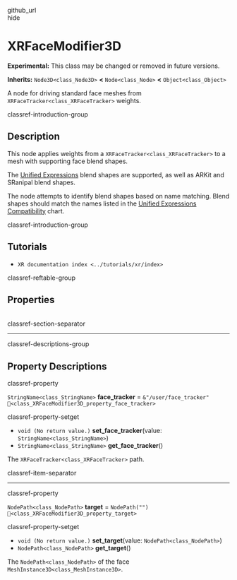 github\_url  
hide

# XRFaceModifier3D

**Experimental:** This class may be changed or removed in future
versions.

**Inherits:** `Node3D<class_Node3D>` **&lt;** `Node<class_Node>`
**&lt;** `Object<class_Object>`

A node for driving standard face meshes from
`XRFaceTracker<class_XRFaceTracker>` weights.

classref-introduction-group

## Description

This node applies weights from a `XRFaceTracker<class_XRFaceTracker>` to
a mesh with supporting face blend shapes.

The [Unified
Expressions](https://docs.vrcft.io/docs/tutorial-avatars/tutorial-avatars-extras/unified-blendshapes)
blend shapes are supported, as well as ARKit and SRanipal blend shapes.

The node attempts to identify blend shapes based on name matching. Blend
shapes should match the names listed in the [Unified Expressions
Compatibility](https://docs.vrcft.io/docs/tutorial-avatars/tutorial-avatars-extras/compatibility/overview)
chart.

classref-introduction-group

## Tutorials

-   `XR documentation index <../tutorials/xr/index>`

classref-reftable-group

## Properties

<table>
<tbody>
<tr>
</tr>
<tr>
</tr>
</tbody>
</table>

classref-section-separator

------------------------------------------------------------------------

classref-descriptions-group

## Property Descriptions

classref-property

`StringName<class_StringName>` **face\_tracker** =
`&"/user/face_tracker"`
`🔗<class_XRFaceModifier3D_property_face_tracker>`

classref-property-setget

-   `void (No return value.)` **set\_face\_tracker**(value:
    `StringName<class_StringName>`)
-   `StringName<class_StringName>` **get\_face\_tracker**()

The `XRFaceTracker<class_XRFaceTracker>` path.

classref-item-separator

------------------------------------------------------------------------

classref-property

`NodePath<class_NodePath>` **target** = `NodePath("")`
`🔗<class_XRFaceModifier3D_property_target>`

classref-property-setget

-   `void (No return value.)` **set\_target**(value:
    `NodePath<class_NodePath>`)
-   `NodePath<class_NodePath>` **get\_target**()

The `NodePath<class_NodePath>` of the face
`MeshInstance3D<class_MeshInstance3D>`.
